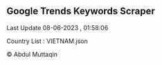 

## Google Trends Keywords Scraper 
 
Last Update 08-06-2023 , 01:58:06

Country List :
VIETNAM.json



© Abdul Muttaqin 
